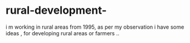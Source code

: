 # rural-development-
i m working in rural areas from 1995, as per my observation i have some ideas , for developing rural areas or farmers ..
